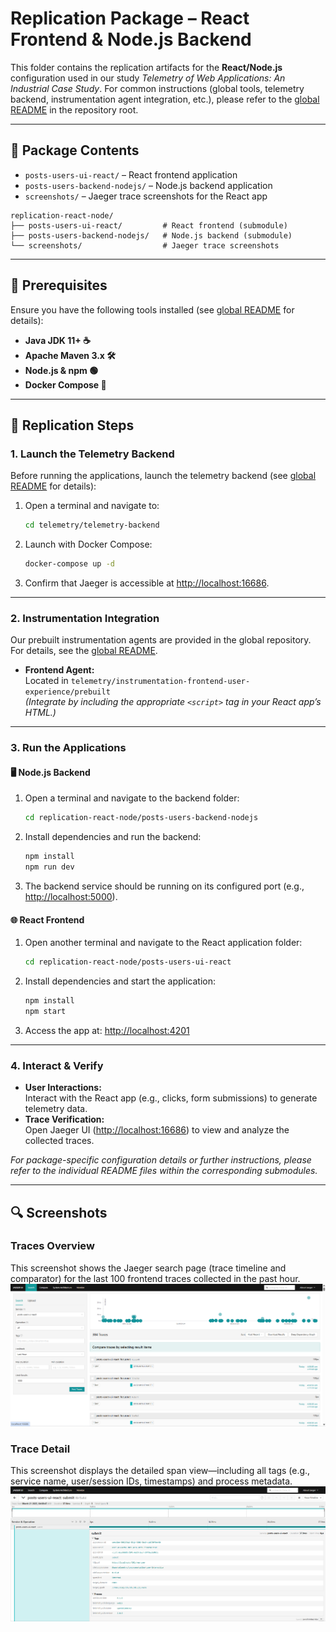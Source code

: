 # Replication Package – React Frontend & Node.js Backend  
This folder contains the replication artifacts for the **React/Node.js** configuration used in our study *Telemetry of Web Applications: An Industrial Case Study*. For common instructions (global tools, telemetry backend, instrumentation agent integration, etc.), please refer to the [global README](../README.md) in the repository root.

---

## 📂 Package Contents  
- `posts-users-ui-react/` – React frontend application  
- `posts-users-backend-nodejs/` – Node.js backend application  
- `screenshots/` – Jaeger trace screenshots for the React app  

```plaintext
replication-react-node/
├── posts-users-ui-react/         # React frontend (submodule)
├── posts-users-backend-nodejs/   # Node.js backend (submodule)
└── screenshots/                  # Jaeger trace screenshots
```

---

## 🔧 Prerequisites  
Ensure you have the following tools installed (see [global README](../README.md#️-common-tools) for details):
- **Java JDK 11+ ☕**
- **Apache Maven 3.x 🛠️**
- **Node.js & npm 🟢**
- **Docker Compose 🐳**

---

## 🚀 Replication Steps
### 1. Launch the Telemetry Backend  
Before running the applications, launch the telemetry backend (see [global README](../README.md#-global-replication-steps) for details):
1. Open a terminal and navigate to:
   ```sh
   cd telemetry/telemetry-backend
   ```
2. Launch with Docker Compose:
   ```sh
   docker-compose up -d
   ```
3. Confirm that Jaeger is accessible at [http://localhost:16686](http://localhost:16686).

---

### 2. Instrumentation Integration  
Our prebuilt instrumentation agents are provided in the global repository. For details, see the [global README](../README.md#2-use-the-prebuilt-instrumentation-agents).
- **Frontend Agent:**  
  Located in `telemetry/instrumentation-frontend-user-experience/prebuilt`  
  *(Integrate by including the appropriate `<script>` tag in your React app’s HTML.)*

---

### 3. Run the Applications
#### 🖥️ Node.js Backend
1. Open a terminal and navigate to the backend folder:
   ```sh
   cd replication-react-node/posts-users-backend-nodejs
   ```
2. Install dependencies and run the backend:
   ```sh
   npm install
   npm run dev
   ```
3. The backend service should be running on its configured port (e.g., [http://localhost:5000](http://localhost:5000)).

#### 🌐 React Frontend
1. Open another terminal and navigate to the React application folder:
   ```sh
   cd replication-react-node/posts-users-ui-react
   ```
2. Install dependencies and start the application:
   ```sh
   npm install
   npm start
   ```
3. Access the app at: [http://localhost:4201](http://localhost:4201)

---

### 4. Interact & Verify  
- **User Interactions:**  
  Interact with the React app (e.g., clicks, form submissions) to generate telemetry data.
- **Trace Verification:**  
  Open Jaeger UI ([http://localhost:16686](http://localhost:16686)) to view and analyze the collected traces.

*For package-specific configuration details or further instructions, please refer to the individual README files within the corresponding submodules.*

---

## 🔍 Screenshots
### Traces Overview  
This screenshot shows the Jaeger search page (trace timeline and comparator) for the last 100 frontend traces collected in the past hour.  
![Jaeger Trace Overview](screenshots/traces-overview.png)

### Trace Detail  
This screenshot displays the detailed span view—including all tags (e.g., service name, user/session IDs, timestamps) and process metadata.  
![Jaeger Span Detail](screenshots/trace-detail.png)